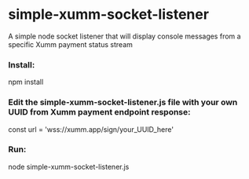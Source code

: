 # simple-xumm-socket-listener
A simple node socket listener that will display console messages from a specific Xumm payment status stream

### Install:
npm install

### Edit the simple-xumm-socket-listener.js file with your own UUID from Xumm payment endpoint response: 
const url = 'wss://xumm.app/sign/your_UUID_here'

### Run:
node simple-xumm-socket-listener.js
